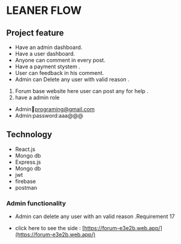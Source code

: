 # LEANER FLOW 

## Project feature 
- Have an admin dashboard.
- Have a user dashboard.
- Anyone can comment in every post.
- Have a payment stystem .
- User can feedback in his comment.
- Admin can Delete any user with valid reason .
1. Forum base website here user can post any for help .
2. have a admin role <br/>
- Admin:email:programing@gmail.com
- Admin:password:aaa@@@

## Technology
- React.js
- Mongo db 
- Express.js
- Mongo db
- jwt 
- firebase
- postman 

### Admin functionality 
- Admin can delete any user with an valid reason .Requirement  17 

- click here to see the side : [https://forum-e3e2b.web.app/](https://forum-e3e2b.web.app/) 